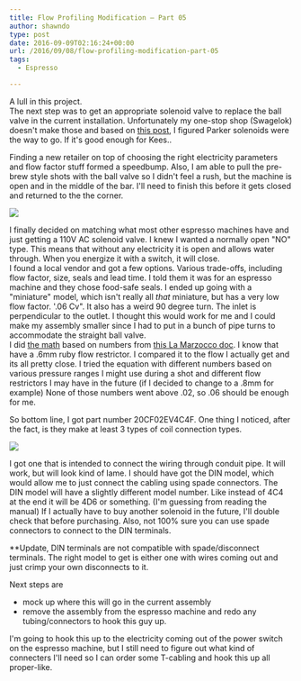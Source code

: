 ```yaml
---
title: Flow Profiling Modification – Part 05
author: shawndo
type: post
date: 2016-09-09T02:16:24+00:00
url: /2016/09/08/flow-profiling-modification-part-05
tags:
  - Espresso

---
```

A lull in this project.  
The next step was to get an appropriate solenoid valve to replace the ball valve in the current installation. Unfortunately my one-stop shop (Swagelok) doesn't make those and based on [this post][1], I figured Parker solenoids were the way to go. If it's good enough for Kees..

Finding a new retailer on top of choosing the right electricity parameters and flow factor stuff formed a speedbump. Also, I am able to pull the pre-brew style shots with the ball valve so I didn't feel a rush, but the machine is open and in the middle of the bar. I'll need to finish this before it gets closed and returned to the the corner. 

![](/images/2016/09/solenoid_01.jpg)

I finally decided on matching what most other espresso machines have and just getting a 110V AC solenoid valve. I knew I wanted a normally open "NO" type. This means that without any electricity it is open and allows water through. When you energize it with a switch, it will close.  
I found a local vendor and got a few options. Various trade-offs, including flow factor, size, seals and lead time. I told them it was for an espresso machine and they chose food-safe seals. I ended up going with a "miniature" model, which isn't really all _that_ miniature, but has a very low flow factor. '.06 Cv". It also has a weird 90 degree turn. The inlet is perpendicular to the outlet. I thought this would work for me and I could make my assembly smaller since I had to put in a bunch of pipe turns to accommodate the straight ball valve.  
I did [the math][2] based on numbers from [this La Marzocco doc][3]. I know that have a .6mm ruby flow restrictor. I compared it to the flow I actually get and its all pretty close. I tried the equation with different numbers based on various pressure ranges I might use during a shot and different flow restrictors I may have in the future (if I decided to change to a .8mm for example) None of those numbers went above .02, so .06 should be enough for me. 

So bottom line, I got part number 20CF02EV4C4F. One thing I noticed, after the fact, is they make at least 3 types of coil connection types.  

![](/images/2016/09/solenoid_02.png)

I got one that is intended to connect the wiring through conduit pipe. It will work, but will look kind of lame. I should have got the DIN model, which would allow me to just connect the cabling using spade connectors. The DIN model will have a slightly different model number. Like instead of 4C4 at the end it will be 4D6 or something. (I'm guessing from reading the manual) If I actually have to buy another solenoid in the future, I'll double check that before purchasing. Also, not 100% sure you can use spade connectors to connect to the DIN terminals.  

**Update, DIN terminals are not compatible with spade/disconnect terminals. The right model to get is either one with wires coming out and just crimp your own disconnects to it.

Next steps are
- mock up where this will go in the current assembly  
- remove the assembly from the espresso machine and redo any tubing/connectors to hook this guy up.

I'm going to hook this up to the electricity coming out of the power switch on the espresso machine, but I still need to figure out what kind of connecters I'll need so I can order some T-cabling and hook this up all proper-like.

 [1]: http://www.home-barista.com/espresso-machines/solenoid-brands-and-reliability-t17077.html
 [2]: https://en.wikipedia.org/wiki/Flow_coefficient
 [3]: http://www.lamarzoccousa.com/wp-content/uploads/2014/07/TB-95-Flow-Restrictor-Guide.docx